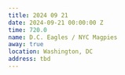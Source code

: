 ```yaml
---
title: 2024 09 21
date: 2024-09-21 00:00:00 Z
time: 720.0
name: D.C. Eagles / NYC Magpies
away: true
location: Washington, DC
address: tbd
---
```


